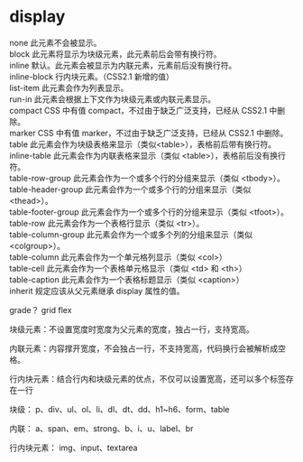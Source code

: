 # display
none	此元素不会被显示。<br>
block	此元素将显示为块级元素，此元素前后会带有换行符。<br>
inline	默认。此元素会被显示为内联元素，元素前后没有换行符。<br>
inline-block	行内块元素。（CSS2.1 新增的值）<br>
list-item	此元素会作为列表显示。<br>
run-in	此元素会根据上下文作为块级元素或内联元素显示。<br>
compact	CSS 中有值 compact，不过由于缺乏广泛支持，已经从 CSS2.1 中删除。<br>
marker	CSS 中有值 marker，不过由于缺乏广泛支持，已经从 CSS2.1 中删除。<br>
table	此元素会作为块级表格来显示（类似\<table\>），表格前后带有换行符。<br>
inline-table	此元素会作为内联表格来显示（类似 \<table\>），表格前后没有换行符。<br>
table-row-group	此元素会作为一个或多个行的分组来显示（类似 \<tbody\>）。<br>
table-header-group	此元素会作为一个或多个行的分组来显示（类似 \<thead\>）。<br>
table-footer-group	此元素会作为一个或多个行的分组来显示（类似 \<tfoot\>）。<br>
table-row	此元素会作为一个表格行显示（类似 \<tr\>）。<br>
table-column-group	此元素会作为一个或多个列的分组来显示（类似 \<colgroup\>）。<br>
table-column	此元素会作为一个单元格列显示（类似 \<col\>）<br>
table-cell	此元素会作为一个表格单元格显示（类似 \<td\> 和 \<th\>）<br>
table-caption	此元素会作为一个表格标题显示（类似 \<caption\>）<br>
inherit	规定应该从父元素继承 display 属性的值。

grade？
grid
flex






块级元素：不设置宽度时宽度为父元素的宽度，独占一行，支持宽高。

内联元素：内容撑开宽度，不会独占一行，不支持宽高，代码换行会被解析成空格。

行内块元素：结合行内和块级元素的优点，不仅可以设置宽高，还可以多个标签存在一行


块级： p、div、ul、ol、li、dl、dt、dd、h1~h6、form、table

内联： a、span、em、strong、b、i、u、label、br

行内块元素： img、input、textarea